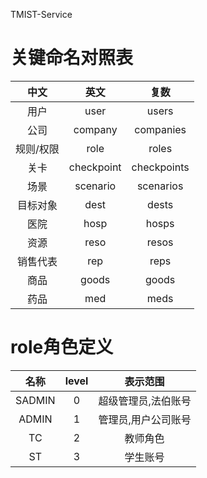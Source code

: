 TMIST-Service

# 关键命名对照表

| 中文 | 英文 | 复数 | 
| :---: | :---: | :---: |
| 用户| user | users |
| 公司| company | companies |
| 规则/权限| role | roles |
| 关卡 | checkpoint | checkpoints  |
| 场景 | scenario | scenarios |
| 目标对象 | dest | dests |
| 医院    | hosp | hosps |
| 资源    | reso | resos |
| 销售代表    | rep | reps |
| 商品    | goods | goods |
| 药品    | med | meds |

# role角色定义

| 名称     | level     | 表示范围  |
| :---:   | :---: | :---: |
| SADMIN   | 0    | 超级管理员,法伯账号    |
| ADMIN     | 1      | 管理员,用户公司账号    |
| TC        | 2      | 教师角色    |
| ST        | 3      | 学生账号    |